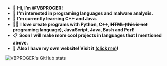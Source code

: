 - 👋 **Hi, I’m @VBPROGER!**
- 👀 **I’m interested in programing languages and malware analysis.**
- 🌱 **I’m currently learning C++ and Java.**
- 👨‍💻 **I love create programs with Python, C++, ~~HTML (this is not programing language),~~ JavaScript, Java, Bash and Perl!**
- 📋 **Soon I will make more cool projects in languages that I mentioned above.**
- 🔗 **Also I have my own website! Visit it [(click me)](https://vbproger.github.io)!**

![VBPROGER's GitHub stats](https://github-readme-stats.vercel.app/api?username=vbproger&show_icons=true&theme=react)

<!---
VBPROGER/VBPROGER is a ✨ special ✨ repository because its `README.md` (this file) appears on your GitHub profile.
You can click the Preview link to take a look at your changes.
--->
